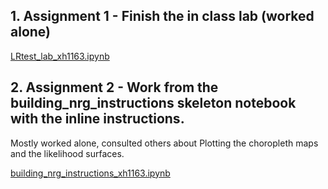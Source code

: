 
## 1. Assignment 1 -  Finish the in class lab (worked alone)



[LRtest_lab_xh1163.ipynb](https://github.com/xiaoninh/PUI2018_xh1163/blob/master/HW10_xh1163/LRtest_lab_xh1163.ipynb)

## 2. Assignment 2 - Work from the building_nrg_instructions skeleton notebook with the inline instructions. 

Mostly worked alone, consulted others about  Plotting the choropleth maps and the likelihood surfaces.

[building_nrg_instructions_xh1163.ipynb](https://github.com/xiaoninh/PUI2018_xh1163/blob/master/HW10_xh1163/building_nrg_instructions_xh1163.ipynb) 

